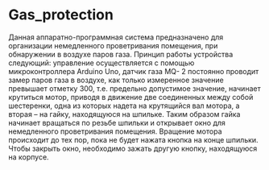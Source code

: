 # Gas_protection
Данная аппаратно-программная система предназначено для
организации немедленного проветривания помещения, при обнаружении в
воздухе паров газа. Принцип работы устройства следующий: управление
осуществляется с помощью микроконтроллера Arduino Uno, датчик газа MQ-
2 постоянно проводит замер паров газа в воздухе, как только измеренное
значение превышает отметку 300, т.е. предельно допустимое значение,
начинает крутиться мотор, приводя в движение две соединенных между
собой шестеренки, одна из которых надета на крутящийся вал мотора, а
вторая – на гайку, находящуюся на шпильке. Таким образом гайка начинает
вращаться по резьбе шпильки и открывает окно для немедленного
проветривания помещения. Вращение мотора происходит до тех пор, пока не
будет нажата кнопка на конце шпильки. Чтобы закрыть окно, необходимо
зажать другую кнопку, находящуюся на корпусе.
